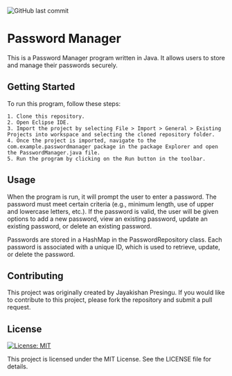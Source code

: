 ![GitHub last commit](https://img.shields.io/github/last-commit/Jaykishan97/PasswordManager)

# Password Manager
This is a Password Manager program written in Java. It allows users to store and manage their passwords securely.

## Getting Started
To run this program, follow these steps:

    1. Clone this repository.
    2. Open Eclipse IDE.
    3. Import the project by selecting File > Import > General > Existing Projects into workspace and selecting the cloned repository folder.
    4. Once the project is imported, navigate to the com.example.passwordmanager package in the package Explorer and open the PasswordManager.java file.
    5. Run the program by clicking on the Run button in the toolbar.

## Usage
When the program is run, it will prompt the user to enter a password. The password must meet certain criteria (e.g., minimum length, use of upper and lowercase letters, etc.). If the password is valid, the user will be given options to add a new password, view an existing password, update an existing password, or delete an existing password.

Passwords are stored in a HashMap in the PasswordRepository class. Each password is associated with a unique ID, which is used to retrieve, update, or delete the password.

## Contributing
This project was originally created by Jayakishan Presingu. If you would like to contribute to this project, please fork the repository and submit a pull request.

## License
 [![License: MIT](https://img.shields.io/badge/License-MIT-yellow.svg)](https://opensource.org/licenses/MIT)

This project is licensed under the MIT License. See the LICENSE file for details. 
